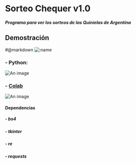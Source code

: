 # Sorteo Chequer v1.0

##### Programa para ver los sorteos de las Quinielas de Argentina

## Demostración
#@markdown <img src="https://count.getloli.com/get/@:osito_sorteo_chequer?theme=gelbooru" alt=":name" />
### - Python:
![An image](https://i.imgur.com/MxD7SRp.png)
### - [Colab](https://colab.research.google.com/drive/1xQht68mvsfH5jg3HjXwvI1idF9whHU2V)
![An image](https://i.imgur.com/K6dRHkl.png)
#### Dependencias

##### - bs4
##### - tkinter
##### - re
##### - requests
